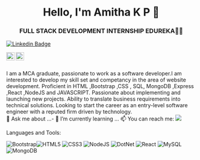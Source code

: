 <h1 align = "center">Hello, I'm Amitha K P 👋</h1>
<h3 align = "center">FULL STACK DEVELOPMENT INTERNSHIP EDUREKA👩‍🎓</h3>
 
[![Linkedin Badge](https://img.shields.io/badge/-Amitha-blue?style=flat-square&logo=Linkedin&logoColor=white&link=https://www.linkedin.com/in/amitha-kp-9b1488217/)](https://www.linkedin.com/in/amitha-kp-9b1488217/)
  
<a href="https://github.com/amithakp">
  <img align="left" alt="Amitha Github" width="22px" src="https://cdn.jsdelivr.net/npm/simple-icons@v3/icons/github.svg" />
</a>
<a href="https://www.instagram.com/amitha_karippadan/">
  <img align="left" alt="AmithaInstagram" width="22px" src="https://cdn.jsdelivr.net/npm/simple-icons@v3/icons/instagram.svg" />
</a>

<br/>
<br/>



I am a MCA graduate, passionate to work as a software developer.I am interested to develop my skill set and competancy in the area of website development. Proficient in  HTML    ,Bootstrap ,CSS , SQL, MongoDB ,Express ,React ,NodeJS and JAVASCRIPT. Passionate about implementing and launching new projects. Ability to translate business requirements into technical solutions. Looking to start the career as an entry-level software engineer with a reputed firm driven by technology.
<br/>
💬 Ask me about ...- 🌱 I’m currently learning ...
📫 You can reach me:  <a href="mailto:amithapmc97@gmail.com"><img src="https://img.shields.io/badge/gmail-%23DD0031.svg?&style=flat-square&logo=gmail&logoColor=white"/></a>





Languages and Tools:


 <img alt="Bootstrap" src="https://img.shields.io/badge/bootstrap-%23563D7C.svg?style=flat-square&logo=bootstrap&logoColor=white"/><img alt="HTML5" src="https://img.shields.io/badge/html5-%23E34F26.svg?style=flat-square&logo=html5&logoColor=white"/> <img alt="CSS3" src="https://img.shields.io/badge/css3-%231572B6.svg?style=flat-square&logo=css3&logoColor=white"/> <img alt="NodeJS" src="https://img.shields.io/badge/node.js-%2343853D.svg?style=flat-square&logo=node-dot-js&logoColor=white"/> <img alt="DotNet" src ="https://img.shields.io/badge/-%234ea94b.svg?style=flat-square&logo=.net&logoColor=white"/> <img alt="React" src="https://img.shields.io/badge/react-%2320232a.svg?style=flat-square&logo=react&logoColor=%2361DAFB"/> <img alt="MySQL" src="https://img.shields.io/badge/mysql-%2300f.svg?style=flat-square&logo=mysql&logoColor=white"/> <img alt="MongoDB" src ="https://img.shields.io/badge/MongoDB-%234ea94b.svg?style=flat-square&logo=mongodb&logoColor=white"/>  

<!--
**Aakashdeveloper/Aakashdeveloper** is a ✨ _special_ ✨ repository because its `README.md` (this file) appears on your GitHub profile.

Here are some ideas to get you started:

- 🔭 I’m currently working on ...
- 🌱 I’m currently learning ...
- 👯 I’m looking to collaborate on ...
- 🤔 I’m looking for help with ...
- 💬 Ask me about ...
- 📫 How to reach me: ...
- 😄 Pronouns: ...
- ⚡ Fun fact: .....

-->
